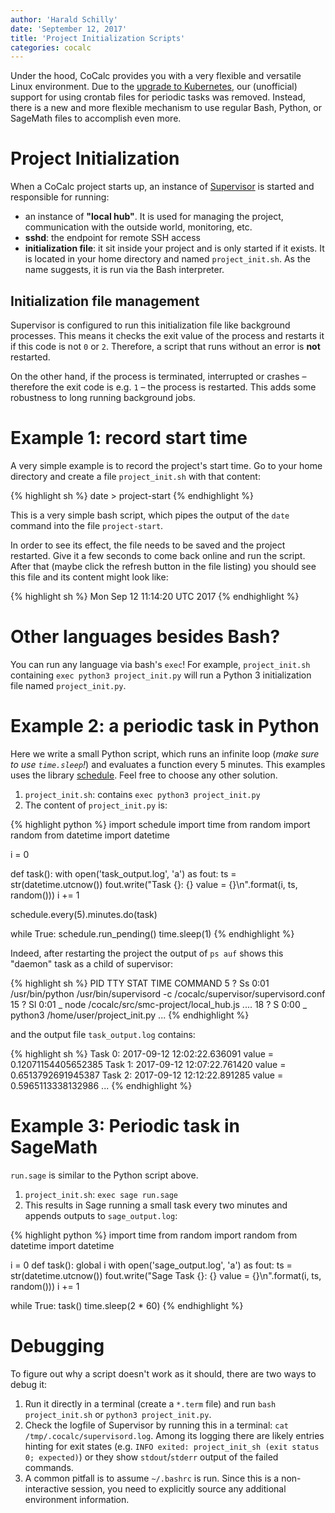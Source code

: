 ```yaml
---
author: 'Harald Schilly'
date: 'September 12, 2017'
title: 'Project Initialization Scripts'
categories: cocalc
---
```


Under the hood, CoCalc provides you with a very flexible and versatile Linux environment.
Due to the [upgrade to Kubernetes](https://github.com/sagemathinc/cocalc/wiki/KubernetesMigration),
our (unofficial) support for using crontab files for periodic tasks was removed.
Instead, there is a new and more flexible mechanism to use regular Bash, Python, or SageMath files to accomplish even more.

# Project Initialization

When a CoCalc project starts up,
an instance of [Supervisor](http://supervisord.org/) is started and responsible for running:

* an instance of **"local hub"**. It is used for managing the project, communication with the outside world, monitoring, etc.
* **sshd**: the endpoint for remote SSH access
* **initialization file**: it sit inside your project and is only started if it exists.
  It is located in your home directory and named `project_init.sh`.
  As the name suggests, it is run via the Bash interpreter.

## Initialization file management

Supervisor is configured to run this initialization file like background processes.
This means it checks the exit value of the process and restarts it if this code is not `0` or `2`.
Therefore, a script that runs without an error is **not** restarted.

On the other hand, if the process is terminated, interrupted or crashes – therefore the exit code is e.g. `1` – the process is restarted.
This adds some robustness to long running background jobs.

# Example 1: record start time

A very simple example is to record the project's start time.
Go to your home directory and create a file `project_init.sh` with that content:

{% highlight sh %}
date > project-start
{% endhighlight %}

This is a very simple bash script, which pipes the output of the `date` command into the file `project-start`.

In order to see its effect, the file needs to be saved and the project restarted.
Give it a few seconds to come back online and run the script.
After that (maybe click the refresh button in the file listing) you should see this file and its content might look like:

{% highlight sh %}
Mon Sep 12 11:14:20 UTC 2017
{% endhighlight %}

# Other languages besides Bash?

You can run any language via bash's `exec`!
For example, `project_init.sh` containing `exec python3 project_init.py` will run a Python 3 initialization file named `project_init.py`.


# Example 2: a periodic task in Python

Here we write a small Python script,
which runs an infinite loop (*make sure to use `time.sleep`!*) and evaluates a function every 5 minutes.
This examples uses the library [schedule](https://schedule.readthedocs.io/en/stable/).
Feel free to choose any other solution.

1. `project_init.sh`: contains `exec python3 project_init.py`
2. The content of `project_init.py` is:

{% highlight python %}
import schedule
import time
from random import random
from datetime import datetime

i = 0

def task():
    with open('task_output.log', 'a') as fout:
        ts = str(datetime.utcnow())
        fout.write("Task {}: {} value = {}\n".format(i, ts, random()))
        i += 1

schedule.every(5).minutes.do(task)

while True:
    schedule.run_pending()
    time.sleep(1)
{% endhighlight %}

Indeed, after restarting the project the output of `ps auf` shows this "daemon" task as a child of supervisor:

{% highlight sh %}
PID TTY      STAT   TIME COMMAND
  5 ?        Ss     0:01 /usr/bin/python /usr/bin/supervisord -c /cocalc/supervisor/supervisord.conf
 15 ?        Sl     0:01  \_ node /cocalc/src/smc-project/local_hub.js ....
 18 ?        S      0:00  \_ python3 /home/user/project_init.py
...
{% endhighlight %}


and the output file `task_output.log` contains:

{% highlight sh %}
Task 0: 2017-09-12 12:02:22.636091 value = 0.12071154405652385
Task 1: 2017-09-12 12:07:22.761420 value = 0.6513792691945387
Task 2: 2017-09-12 12:12:22.891285 value = 0.5965113338132986
...
{% endhighlight %}

# Example 3: Periodic task in SageMath

`run.sage` is similar to the Python script above.

1. `project_init.sh`: `exec sage run.sage`
2. This results in Sage running a small task every two minutes and appends outputs to `sage_output.log`:

{% highlight python %}
import time
from random import random
from datetime import datetime

i = 0
def task():
    global i
    with open('sage_output.log', 'a') as fout:
        ts = str(datetime.utcnow())
        fout.write("Sage Task {}: {} value = {}\n".format(i, ts, random()))
        i += 1

while True:
    task()
    time.sleep(2 * 60)
{% endhighlight %}

# Debugging

To figure out why a script doesn't work as it should, there are two ways to debug it:

1. Run it directly in a terminal (create a `*.term` file) and run `bash project_init.sh` or `python3 project_init.py`.
2. Check the logfile of Supervisor by running this in a terminal: `cat /tmp/.cocalc/supervisord.log`.
   Among its logging there are likely entries hinting for exit states (e.g. `INFO exited: project_init_sh (exit status 0; expected)`) or they show `stdout`/`stderr` output of the failed commands.
3. A common pitfall is to assume `~/.bashrc` is run.
   Since this is a non-interactive session, you need to explicitly source any additional environment information.